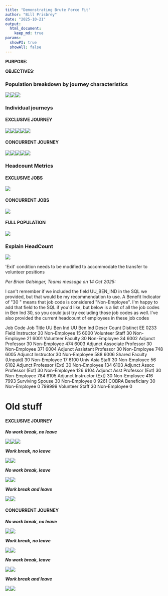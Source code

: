 ```yaml
---
title: "Demonstrating Brute Force Fit"
author: "Bill Prisbrey"
date: "2025-10-21"
output:
  html_document:
    keep_md: true
params:
  showPI: true
  showAll: false
---
```





  










**PURPOSE:**


**OBJECTIVES:**

### Population breakdown by journey characteristics 

![](Demonstrating-Brute-Force-Fit_files/figure-html/unnamed-chunk-6-1.png)<!-- -->![](Demonstrating-Brute-Force-Fit_files/figure-html/unnamed-chunk-6-2.png)<!-- -->![](Demonstrating-Brute-Force-Fit_files/figure-html/unnamed-chunk-6-3.png)<!-- -->






### Individual journeys 

#### **EXCLUSIVE JOURNEY**

![](Demonstrating-Brute-Force-Fit_files/figure-html/unnamed-chunk-8-1.png)<!-- -->![](Demonstrating-Brute-Force-Fit_files/figure-html/unnamed-chunk-8-2.png)<!-- -->![](Demonstrating-Brute-Force-Fit_files/figure-html/unnamed-chunk-8-3.png)<!-- -->![](Demonstrating-Brute-Force-Fit_files/figure-html/unnamed-chunk-8-4.png)<!-- -->![](Demonstrating-Brute-Force-Fit_files/figure-html/unnamed-chunk-8-5.png)<!-- -->

#### **CONCURRENT JOURNEY**


![](Demonstrating-Brute-Force-Fit_files/figure-html/unnamed-chunk-9-1.png)<!-- -->![](Demonstrating-Brute-Force-Fit_files/figure-html/unnamed-chunk-9-2.png)<!-- -->![](Demonstrating-Brute-Force-Fit_files/figure-html/unnamed-chunk-9-3.png)<!-- -->![](Demonstrating-Brute-Force-Fit_files/figure-html/unnamed-chunk-9-4.png)<!-- -->![](Demonstrating-Brute-Force-Fit_files/figure-html/unnamed-chunk-9-5.png)<!-- -->




### Headcount Metrics 

#### **EXCLUSIVE JOBS**

![](Demonstrating-Brute-Force-Fit_files/figure-html/unnamed-chunk-10-1.png)<!-- -->


#### **CONCURRENT JOBS**

![](Demonstrating-Brute-Force-Fit_files/figure-html/unnamed-chunk-11-1.png)<!-- -->

#### **FULL POPULATION**

![](Demonstrating-Brute-Force-Fit_files/figure-html/unnamed-chunk-12-1.png)<!-- -->

### Explain HeadCount

![](Demonstrating-Brute-Force-Fit_files/figure-html/unnamed-chunk-13-1.png)<!-- -->

'Exit' condition needs to be modified to accommodate the transfer to volunteer positions

*Per Brian Gelsinger, Teams message on 14 Oct 2025:*

I can't remember if we included the field UU_BEN_IND in the SQL we provided, but that would be my recommendation to use. A Benefit Indicator of "30 " means that job code is considered "Non-Employee". I'm happy to add that field to the SQL if you'd like, but below is a list of all the job codes in Ben Ind 30, so you could just try excluding those job codes as well. I've also provided the current headcount of employees in these job codes
 
Job Code	Job Title	UU Ben Ind	UU Ben Ind Descr	Count Distinct EE
0233	Field Instructor	30	Non-Employee	15
6000	Volunteer Staff	30	Non-Employee	21
6001	Volunteer Faculty	30	Non-Employee	34
6002	Adjunct Professor	30	Non-Employee	474
6003	Adjunct Associate Professor	30	Non-Employee	371
6004	Adjunct Assistant Professor	30	Non-Employee	748
6005	Adjunct Instructor	30	Non-Employee	588
6006	Shared Faculty (Unpaid)	30	Non-Employee	17
6100	Univ Asia Staff	30	Non-Employee	56
6102	Adjunct Professor (Ext)	30	Non-Employee	134
6103	Adjunct Assoc Professor (Ext)	30	Non-Employee	126
6104	Adjunct Asst Professor (Ext)	30	Non-Employee	784
6105	Adjunct Instructor (Ext)	30	Non-Employee	416
7993	Surviving Spouse	30	Non-Employee	0
9261	COBRA Beneficiary	30	Non-Employee	0
799999	Volunteer Staff	30	Non-Employee	0 


# Old stuff

#### **EXCLUSIVE JOURNEY**  

***No work break, no leave***


![](Demonstrating-Brute-Force-Fit_files/figure-html/unnamed-chunk-14-1.png)<!-- -->![](Demonstrating-Brute-Force-Fit_files/figure-html/unnamed-chunk-14-2.png)<!-- -->![](Demonstrating-Brute-Force-Fit_files/figure-html/unnamed-chunk-14-3.png)<!-- -->



***Work break, no leave***


![](Demonstrating-Brute-Force-Fit_files/figure-html/unnamed-chunk-15-1.png)<!-- -->![](Demonstrating-Brute-Force-Fit_files/figure-html/unnamed-chunk-15-2.png)<!-- -->


***No work break, leave***


![](Demonstrating-Brute-Force-Fit_files/figure-html/unnamed-chunk-16-1.png)<!-- -->![](Demonstrating-Brute-Force-Fit_files/figure-html/unnamed-chunk-16-2.png)<!-- -->




***Work break and leave***  


![](Demonstrating-Brute-Force-Fit_files/figure-html/unnamed-chunk-17-1.png)<!-- -->![](Demonstrating-Brute-Force-Fit_files/figure-html/unnamed-chunk-17-2.png)<!-- -->


#### **CONCURRENT JOURNEY**

***No work break, no leave***

![](Demonstrating-Brute-Force-Fit_files/figure-html/unnamed-chunk-18-1.png)<!-- -->![](Demonstrating-Brute-Force-Fit_files/figure-html/unnamed-chunk-18-2.png)<!-- -->



***Work break, no leave***


![](Demonstrating-Brute-Force-Fit_files/figure-html/unnamed-chunk-19-1.png)<!-- -->![](Demonstrating-Brute-Force-Fit_files/figure-html/unnamed-chunk-19-2.png)<!-- -->


***No work break, leave***


![](Demonstrating-Brute-Force-Fit_files/figure-html/unnamed-chunk-20-1.png)<!-- -->![](Demonstrating-Brute-Force-Fit_files/figure-html/unnamed-chunk-20-2.png)<!-- -->


***Work break and leave***  

![](Demonstrating-Brute-Force-Fit_files/figure-html/unnamed-chunk-21-1.png)<!-- -->![](Demonstrating-Brute-Force-Fit_files/figure-html/unnamed-chunk-21-2.png)<!-- -->



